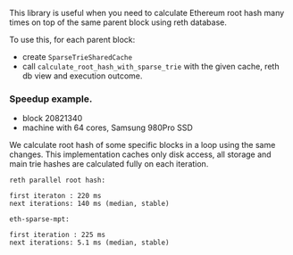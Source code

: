 This library is useful when you need to calculate Ethereum root hash many times on top of the same parent block using reth database.

To use this, for each parent block:
* create `SparseTrieSharedCache`
* call `calculate_root_hash_with_sparse_trie` with the given cache, reth db view and execution outcome.


### Speedup example.

* block 20821340
* machine with 64 cores, Samsung 980Pro SSD

We calculate root hash of some specific blocks in a loop using the same changes.
This implementation caches only disk access, all storage and main trie hashes are calculated fully on each iteration.

```
reth parallel root hash:

first iteraton : 220 ms
next iterations: 140 ms (median, stable)

eth-sparse-mpt:

first iteration : 225 ms
next iterations: 5.1 ms (median, stable)
```
